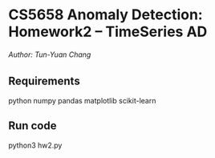 # CS5658 Anomaly Detection: Homework2 – TimeSeries AD
###### Author: Tun-Yuan Chang
## Requirements
python
numpy
pandas
matplotlib
scikit-learn

## Run code
python3 hw2.py